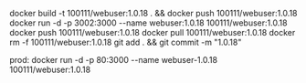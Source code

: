 docker build -t 100111/webuser:1.0.18 . && docker push 100111/webuser:1.0.18
docker run -d -p 3002:3000 --name webuser:1.0.18 100111/webuser:1.0.18
docker push 100111/webuser:1.0.18
docker pull 100111/webuser:1.0.18
docker rm -f 100111/webuser:1.0.18
git add . && git commit -m "1.0.18"

prod: 
docker run -d -p 80:3000 --name webuser-1.0.18 100111/webuser:1.0.18
